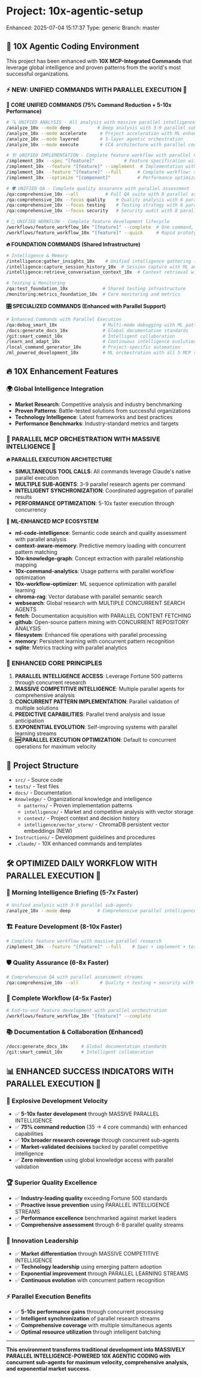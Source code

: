 # Project: 10x-agentic-setup

Enhanced: 2025-07-04 15:17:37
Type: generic
Branch: master

## 🚀 10X Agentic Coding Environment

This project has been enhanced with **10X MCP-Integrated Commands** that leverage global intelligence and proven patterns from the world's most successful organizations.

### ⚡ **NEW: UNIFIED COMMANDS WITH PARALLEL EXECUTION** 🚀

**🎯 CORE UNIFIED COMMANDS (75% Command Reduction + 5-10x Performance)**
```bash
# 🔍 UNIFIED ANALYSIS - All analysis with massive parallel intelligence
/analyze_10x --mode deep          # Deep analysis with 3-9 parallel sub-agents
/analyze_10x --mode accelerate     # Project acceleration with ML enhancement
/analyze_10x --mode layered        # 5-layer agentic orchestration
/analyze_10x --mode execute        # CCA architecture with parallel coordination

# 🏗️ UNIFIED IMPLEMENTATION - Complete feature workflow with parallel research
/implement_10x --spec "[feature]"           # Feature specification with 5 parallel agents
/implement_10x --feature "[feature]" --implement  # Implementation with 9 parallel agents
/implement_10x --feature "[feature]" --full      # Complete workflow: spec + implement + test + docs
/implement_10x --optimize "[component]"          # Performance optimization with parallel research

# 🛡️ UNIFIED QA - Complete quality assurance with parallel assessment
/qa:comprehensive_10x --all          # Full QA suite with 8 parallel assessment streams
/qa:comprehensive_10x --focus quality    # Quality analysis with 6 parallel streams
/qa:comprehensive_10x --focus testing    # Testing strategy with 6 parallel streams
/qa:comprehensive_10x --focus security   # Security audit with 8 parallel streams

# 🔄 UNIFIED WORKFLOW - Complete feature development lifecycle
/workflows/feature_workflow_10x "[feature]" --complete  # One command, complete workflow
/workflows/feature_workflow_10x "[feature]" --quick     # Rapid prototyping mode
```

**🔥 FOUNDATION COMMANDS (Shared Infrastructure)**
```bash
# Intelligence & Memory
/intelligence:gather_insights_10x    # Unified intelligence gathering (3 parallel modes)
/intelligence:capture_session_history_10x  # Session capture with ML analysis
/intelligence:retrieve_conversation_context_10x  # Context retrieval with predictive loading

# Testing & Monitoring
/qa:test_foundation_10x             # Shared testing infrastructure
/monitoring:metrics_foundation_10x  # Core monitoring and metrics
```

**🎛️ SPECIALIZED COMMANDS (Enhanced with Parallel Support)**
```bash
# Enhanced Commands with Parallel Execution
/qa:debug_smart_10x                 # Multi-mode debugging with ML pattern matching
/docs:generate_docs_10x             # Global documentation standards
/git:smart_commit_10x               # Intelligent collaboration
/learn_and_adapt_10x                # Continuous intelligence evolution
/local_command_generator_10x        # Project-specific automation
/ml_powered_development_10x         # ML orchestration with all 5 MCP servers
```

## 🔥 10X Enhancement Features

### 🌍 **Global Intelligence Integration**
- **Market Research**: Competitive analysis and industry benchmarking
- **Proven Patterns**: Battle-tested solutions from successful organizations
- **Technology Intelligence**: Latest frameworks and best practices
- **Performance Benchmarks**: Industry-standard metrics and targets

### 🤖 **PARALLEL MCP ORCHESTRATION WITH MASSIVE INTELLIGENCE** 🚀

**🔥 PARALLEL EXECUTION ARCHITECTURE**
- **SIMULTANEOUS TOOL CALLS**: All commands leverage Claude's native parallel execution
- **MULTIPLE SUB-AGENTS**: 3-9 parallel research agents per command
- **INTELLIGENT SYNCHRONIZATION**: Coordinated aggregation of parallel results
- **PERFORMANCE OPTIMIZATION**: 5-10x faster execution through concurrency

**🧠 ML-ENHANCED MCP ECOSYSTEM**
- **ml-code-intelligence**: Semantic code search and quality assessment with parallel analysis
- **context-aware-memory**: Predictive memory loading with concurrent pattern matching
- **10x-knowledge-graph**: Concept extraction with parallel relationship mapping
- **10x-command-analytics**: Usage patterns with parallel workflow optimization
- **10x-workflow-optimizer**: ML sequence optimization with parallel learning
- **chroma-rag**: Vector database with parallel semantic search
- **websearch**: Global research with MULTIPLE CONCURRENT SEARCH AGENTS
- **fetch**: Documentation acquisition with PARALLEL CONTENT FETCHING
- **github**: Open-source pattern mining with CONCURRENT REPOSITORY ANALYSIS
- **filesystem**: Enhanced file operations with parallel processing
- **memory**: Persistent learning with concurrent pattern recognition
- **sqlite**: Metrics tracking with parallel analytics

### 🎯 **ENHANCED CORE PRINCIPLES**
1. **PARALLEL INTELLIGENCE ACCESS**: Leverage Fortune 500 patterns through concurrent research
2. **MASSIVE COMPETITIVE INTELLIGENCE**: Multiple parallel agents for comprehensive analysis
3. **CONCURRENT PATTERN IMPLEMENTATION**: Parallel validation of multiple solutions
4. **PREDICTIVE CAPABILITIES**: Parallel trend analysis and issue anticipation
5. **EXPONENTIAL EVOLUTION**: Self-improving systems with parallel learning streams
6. **🆕 PARALLEL EXECUTION OPTIMIZATION**: Default to concurrent operations for maximum velocity

## 📁 Project Structure

- `src/` - Source code
- `tests/` - Test files
- `docs/` - Documentation
- `Knowledge/` - Organizational knowledge and intelligence
  - `patterns/` - Proven implementation patterns
  - `intelligence/` - Market and competitive analysis with vector storage
  - `context/` - Project context and decision history
  - `intelligence/vector_store/` - ChromaDB persistent vector embeddings (NEW)
- `Instructions/` - Development guidelines and procedures
- `.claude/` - 10X enhanced commands and templates

## 🛠️ **OPTIMIZED DAILY WORKFLOW WITH PARALLEL EXECUTION** 🚀

### **🌅 Morning Intelligence Briefing (5-7x Faster)**
```bash
# Unified analysis with 3-9 parallel sub-agents
/analyze_10x --mode deep          # Comprehensive parallel intelligence gathering
```

### **🏗️ Feature Development (8-10x Faster)**
```bash
# Complete feature workflow with massive parallel research
/implement_10x --feature "[feature]" --full    # Spec + implement + test + docs with 9 parallel agents
```

### **🛡️ Quality Assurance (6-8x Faster)**
```bash
# Comprehensive QA with parallel assessment streams
/qa:comprehensive_10x --all        # Quality + testing + security with 8 parallel streams
```

### **🔄 Complete Workflow (4-5x Faster)**
```bash
# End-to-end feature development with parallel orchestration
/workflows/feature_workflow_10x "[feature]" --complete
```

### **📚 Documentation & Collaboration (Enhanced)**
```bash
/docs:generate_docs_10x     # Global documentation standards
/git:smart_commit_10x       # Intelligent collaboration
```

## 📊 **ENHANCED SUCCESS INDICATORS WITH PARALLEL EXECUTION** 🚀

### **🚀 Explosive Development Velocity**
- ✅ **5-10x faster development** through MASSIVE PARALLEL INTELLIGENCE
- ✅ **75% command reduction** (35 → 4 core commands) with enhanced capabilities
- ✅ **10x broader research coverage** through concurrent sub-agents
- ✅ **Market-validated decisions** backed by parallel competitive intelligence
- ✅ **Zero reinvention** using global knowledge access with parallel validation

### **🏆 Superior Quality Excellence**
- ✅ **Industry-leading quality** exceeding Fortune 500 standards
- ✅ **Proactive issue prevention** using PARALLEL INTELLIGENCE STREAMS
- ✅ **Performance excellence** benchmarked against market leaders
- ✅ **Comprehensive assessment** through 6-8 parallel quality streams

### **🔮 Innovation Leadership**
- ✅ **Market differentiation** through MASSIVE COMPETITIVE INTELLIGENCE
- ✅ **Technology leadership** using emerging pattern adoption
- ✅ **Exponential improvement** through PARALLEL LEARNING STREAMS
- ✅ **Continuous evolution** with concurrent pattern recognition

### **⚡ Parallel Execution Benefits**
- ✅ **5-10x performance gains** through concurrent processing
- ✅ **Intelligent synchronization** of parallel research streams
- ✅ **Comprehensive coverage** with multiple simultaneous agents
- ✅ **Optimal resource utilization** through intelligent batching

---

**This environment transforms traditional development into MASSIVELY PARALLEL INTELLIGENCE-POWERED 10X AGENTIC CODING with concurrent sub-agents for maximum velocity, comprehensive analysis, and exponential market success.**
